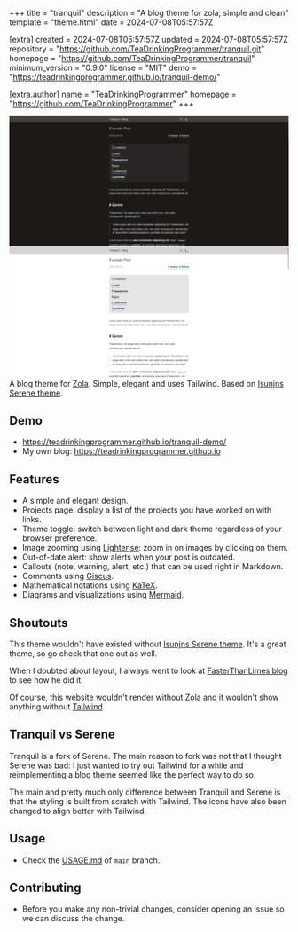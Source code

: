 
+++
title = "tranquil"
description = "A blog theme for zola, simple and clean"
template = "theme.html"
date = 2024-07-08T05:57:57Z

[extra]
created = 2024-07-08T05:57:57Z
updated = 2024-07-08T05:57:57Z
repository = "https://github.com/TeaDrinkingProgrammer/tranquil.git"
homepage = "https://github.com/TeaDrinkingProgrammer/tranquil"
minimum_version = "0.9.0"
license = "MIT"
demo = "https://teadrinkingprogrammer.github.io/tranquil-demo/"

[extra.author]
name = "TeaDrinkingProgrammer"
homepage = "https://github.com/TeaDrinkingProgrammer"
+++        

![A screenshot (dark theme) of the example page of the demo website](https://github.com/TeaDrinkingProgrammer/tranquil/blob/main/screenshot.png?raw=true)
![A screenshot (light theme) of the example page of the demo website](https://github.com/TeaDrinkingProgrammer/tranquil/blob/main/screenshot-light.png?raw=true)
<br />
A blog theme for [Zola](https://www.getzola.org). Simple, elegant and uses Tailwind. Based on [Isunjns Serene theme](https://github.com/isunjn/serene).

## Demo

-  <https://teadrinkingprogrammer.github.io/tranquil-demo/>
-  My own blog: <https://teadrinkingprogrammer.github.io>

## Features

- A simple and elegant design.
- Projects page: display a list of the projects you have worked on with links.
- Theme toggle: switch between light and dark theme regardless of your browser preference.
- Image zooming using [Lightense](https://github.com/sparanoid/lightense-images): zoom in on images by clicking on them.
- Out-of-date alert: show alerts when your post is outdated.
- Callouts (note, warning, alert, etc.) that can be used right in Markdown.
- Comments using [Giscus](https://giscus.app).
- Mathematical notations using [KaTeX](https://katex.org).
- Diagrams and visualizations using [Mermaid](https://github.com/mermaid-js/mermaid).

## Shoutouts

This theme wouldn't have existed without [Isunjns Serene theme](https://github.com/isunjn/serene). It's a great theme, so go check that one out as well.

When I doubted about layout, I always went to look at [FasterThanLimes blog](https://fasterthanli.me) to see how he did it.

Of course, this website wouldn't render without [Zola](https://getzola.org) and it wouldn't show anything without [Tailwind](https://tailwindcss.com/).

## Tranquil vs Serene

Tranquil is a fork of Serene. The main reason to fork was not that I thought Serene was bad: I just wanted to try out Tailwind for a while and reimplementing a blog theme seemed like the perfect way to do so.

The main and pretty much only difference between Tranquil and Serene is that the styling is built from scratch with Tailwind. The icons have also been changed to align better with Tailwind.

## Usage

- Check the [USAGE.md](https://github.com/isunjn/serene/blob/latest/USAGE.md) of `main` branch.

## Contributing

- Before you make any non-trivial changes, consider opening an issue so we can discuss the change.

        